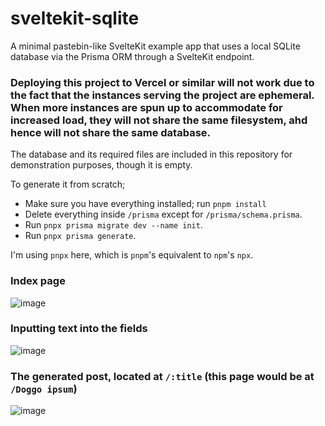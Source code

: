 # sveltekit-sqlite
A minimal pastebin-like SvelteKit example app that uses a local SQLite database via the Prisma ORM through a SvelteKit endpoint.

### Deploying this project to Vercel or similar will not work due to the fact that the instances serving the project are ephemeral. When more instances are spun up to accommodate for increased load, they will not share the same filesystem, ahd hence will not share the same database.

The database and its required files are included in this repository for demonstration purposes, though it is empty.

To generate it from scratch;
* Make sure you have everything installed; run `pnpm install`
* Delete everything inside `/prisma` except for `/prisma/schema.prisma`.
* Run `pnpx prisma migrate dev --name init`.
* Run `pnpx prisma generate`.

I'm using `pnpx` here, which is `pnpm`'s equivalent to `npm`'s `npx`.

### Index page
![image](https://user-images.githubusercontent.com/59726149/183265859-ee94814e-f167-41db-8f63-474f488aee0a.png)

### Inputting text into the fields
![image](https://user-images.githubusercontent.com/59726149/183265921-cd8d7ed7-82ff-498c-883f-706812ecbcea.png)

### The generated post, located at `/:title` (this page would be at `/Doggo ipsum`)
![image](https://user-images.githubusercontent.com/59726149/183265886-fa1cee19-a993-47e9-9f60-32691db61b31.png)
